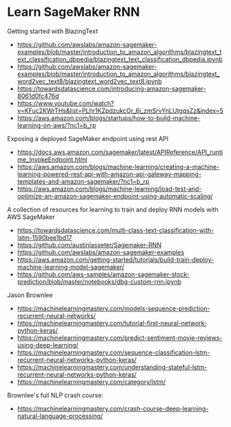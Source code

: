 # Learn SageMaker RNN

Getting started with BlazingText
* https://github.com/awslabs/amazon-sagemaker-examples/blob/master/introduction_to_amazon_algorithms/blazingtext_text_classification_dbpedia/blazingtext_text_classification_dbpedia.ipynb
* https://github.com/awslabs/amazon-sagemaker-examples/blob/master/introduction_to_amazon_algorithms/blazingtext_word2vec_text8/blazingtext_word2vec_text8.ipynb
* https://towardsdatascience.com/introducing-amazon-sagemaker-8061d0fc476d
* https://www.youtube.com/watch?v=KFuc2KWrTHs&list=PLhr1KZpdzukcOr_6j_zmSrvYnLUtgqsZz&index=5
* https://aws.amazon.com/blogs/startups/how-to-build-machine-learning-on-aws/?nc1=b_rp

Exposing a deployed SageMaker endpoint using rest API
* https://docs.aws.amazon.com/sagemaker/latest/APIReference/API_runtime_InvokeEndpoint.html
* https://aws.amazon.com/blogs/machine-learning/creating-a-machine-learning-powered-rest-api-with-amazon-api-gateway-mapping-templates-and-amazon-sagemaker/?nc1=b_rp
* https://aws.amazon.com/blogs/machine-learning/load-test-and-optimize-an-amazon-sagemaker-endpoint-using-automatic-scaling/

A collection of resources for learning to train and deploy RNN models with AWS SageMaker

* https://towardsdatascience.com/multi-class-text-classification-with-lstm-1590bee1bd17
* https://github.com/austinlasseter/Sagemaker-RNN
* https://github.com/awslabs/amazon-sagemaker-examples
* https://aws.amazon.com/getting-started/tutorials/build-train-deploy-machine-learning-model-sagemaker/
* https://github.com/aws-samples/amazon-sagemaker-stock-prediction/blob/master/notebooks/dbg-custom-rnn.ipynb

Jason Brownlee
* https://machinelearningmastery.com/models-sequence-prediction-recurrent-neural-networks/
* https://machinelearningmastery.com/tutorial-first-neural-network-python-keras/
* https://machinelearningmastery.com/predict-sentiment-movie-reviews-using-deep-learning/
* https://machinelearningmastery.com/sequence-classification-lstm-recurrent-neural-networks-python-keras/
* https://machinelearningmastery.com/understanding-stateful-lstm-recurrent-neural-networks-python-keras/
* https://machinelearningmastery.com/category/lstm/

Brownlee's full NLP crash course:
* https://machinelearningmastery.com/crash-course-deep-learning-natural-language-processing/
